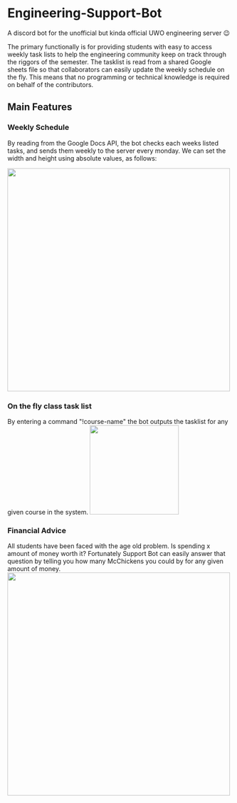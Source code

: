 # Engineering-Support-Bot
A discord bot for the unofficial but kinda official UWO engineering server 😉


The primary functionally is for providing students with easy to access weekly task lists to help the engineering community keep on track through the riggors of the semester. The tasklist is read from a shared Google sheets file so that collaborators can easily update the weekly schedule on the fly. This means that no programming or technical knowledge is required on behalf of the contributors. 

## Main Features

### Weekly Schedule 
By reading from the Google Docs API, the bot checks each weeks listed tasks, and sends them weekly to the server every monday. 
We can set the width and height using absolute values, as follows:

<img src="https://user-images.githubusercontent.com/25854486/181806320-6dec6cc1-73a8-4d74-9915-6b8e4652b0c1.png"  height="500">

### On the fly class task list
By entering a command "!course-name" the bot outputs the tasklist for any given course in the system.
<img src="https://user-images.githubusercontent.com/25854486/181807416-b956a5b3-05b7-42b0-93ae-ee1b055ee381.png"  height="200">

### Financial Advice
All students have been faced with the age old problem. Is spending x amount of money worth it? Fortunately Support Bot can easily answer that question by telling you how many McChickens you could by for any given amount of money.
<img src="https://user-images.githubusercontent.com/25854486/181807878-d461ecb1-60d6-44b4-93e7-74baac67f36d.png"  width="500">


